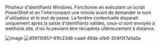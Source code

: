 Phisheur d'identifiants Windows. Fonctionne en exécutant un script PowerShell et en l'interrompant une minute avant de demander le nom d'utilisateur et le mot de passe. La fenêtre contextuelle disparaît uniquement après la saisie d'identifiants valides, ceux-ci sont envoyés à webhook.site, d'où ils peuvent être récupérés ultérieurement à distance.


![image](https://github.com/user-attachments/assets/67561af3-39d0-4009-ba7e-708bd093e9fa)
![459110957-61fc23d6-caad-49da-a1b6-304f0f7a0a0a](https://github.com/user-attachments/assets/b26e6e60-821f-43ea-aebe-419eb0b2e3c7)

